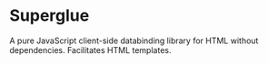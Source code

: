 # Superglue
A pure JavaScript client-side databinding library for HTML without dependencies. Facilitates HTML templates.
